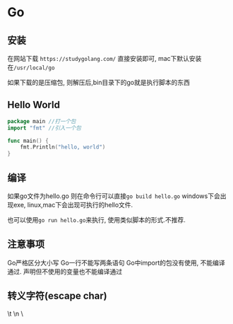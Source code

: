 # Go
## 安装
在网站下载
`https://studygolang.com/`
直接安装即可, mac下默认安装在`/usr/local/go`

如果下载的是压缩包, 则解压后,bin目录下的go就是执行脚本的东西

## Hello World
``` go
package main //打一个包
import "fmt" //引入一个包

func main() {
	fmt.Println("hello, world")
}
```

## 编译
如果go文件为hello.go
则在命令行可以直接`go build hello.go`
windows下会出现exe, linux,mac下会出现可执行的hello文件.

也可以使用`go run hello.go`来执行, 使用类似脚本的形式.不推荐.

## 注意事项
Go严格区分大小写
Go一行不能写两条语句
Go中import的包没有使用, 不能编译通过. 声明但不使用的变量也不能编译通过

## 转义字符(escape char)
\t \n \